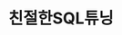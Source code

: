 ---
title: "친절한SQL튜닝"
layout: category
permalink: /db/친절한sql튜닝/
author_profile: true
sidebar_main: true
taxonomy: 친절한SQL튜닝
---